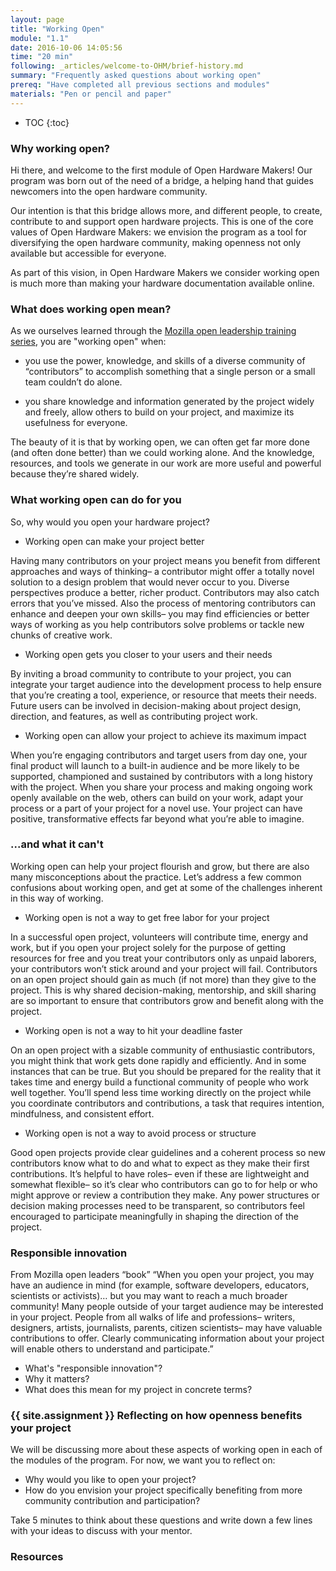 ```yaml
---
layout: page
title: "Working Open"
module: "1.1"
date: 2016-10-06 14:05:56
time: "20 min"
following: _articles/welcome-to-OHM/brief-history.md
summary: "Frequently asked questions about working open"
prereq: "Have completed all previous sections and modules"
materials: "Pen or pencil and paper"
---
```

* TOC
{:toc}

### Why working open?

Hi there, and welcome to the first module of Open Hardware Makers! Our program was born out of the need of a bridge, a helping hand that guides newcomers into the open hardware community. 

Our intention is that this bridge allows more, and different people, to create, contribute to and support open hardware projects. This is one of the core values of Open Hardware Makers: we envision the program as a tool for diversifying the open hardware community, making openness not only available but accessible for everyone.

As part of this vision, in Open Hardware Makers we consider working open is much more than making your hardware documentation available online. 

### What does working open mean?

As we ourselves learned through the [Mozilla open leadership training series](https://mozilla.github.io/open-leadership-training-series/), you are "working open" when: 

- you use the power, knowledge, and skills of a diverse community of “contributors” to accomplish something that a single person or a small team couldn’t do alone.

- you share knowledge and information generated by the project widely and freely, allow others to build on your project, and maximize its usefulness for everyone.

The beauty of it is that by working open, we can often get far more done (and often done better) than we could working alone. And the knowledge, resources, and tools we generate in our work are more useful and powerful because they’re shared widely. 

### What working open can do for you

So, why would you open your hardware project?

- Working open can make your project better

Having many contributors on your project means you benefit from different approaches and ways of thinking– a contributor might offer a totally novel solution to a design problem that would never occur to you. Diverse perspectives produce a better, richer product. Contributors may also catch errors that you’ve missed. Also the process of mentoring contributors can enhance and deepen your own skills– you may find efficiencies or better ways of working as you help contributors solve problems or tackle new chunks of creative work.

- Working open gets you closer to your users and their needs 

By inviting a broad community to contribute to your project, you can integrate your target audience into the development process to help ensure that you’re creating a tool, experience, or resource that meets their needs. Future users can be involved in decision-making about project design, direction, and features, as well as contributing project work. 

- Working open can allow your project to achieve its maximum impact

When you’re engaging contributors and target users from day one, your final product will launch to a built-in audience and be more likely to be supported, championed and sustained by contributors with a long history with the project. When you share your process and making ongoing work openly available on the web, others can build on your work, adapt your process or a part of your project for a novel use. Your project can have positive, transformative effects far beyond what you’re able to imagine.

### ...and what it can't

Working open can help your project flourish and grow, but there are also many misconceptions about the practice. Let’s address a few common confusions about working open, and get at some of the challenges inherent in this way of working.

- Working open is not a way to get free labor for your project

In a successful open project, volunteers will contribute time, energy and work, but if you open your project solely for the purpose of getting resources for free and you treat your contributors only as unpaid laborers, your contributors won’t stick around and your project will fail. Contributors on an open project should gain as much (if not more) than they give to the project. This is why shared decision-making, mentorship, and skill sharing are so important to ensure that contributors grow and benefit along with the project.

- Working open is not a way to hit your deadline faster

On an open project with a sizable community of enthusiastic contributors, you might think that work gets done rapidly and efficiently. And in some instances that can be true. But you should be prepared for the reality that it takes time and energy build a functional community of people who work well together. You’ll spend less time working directly on the project while you coordinate contributors and contributions, a task that requires intention, mindfulness, and consistent effort. 

- Working open is not a way to avoid process or structure 

Good open projects provide clear guidelines and a coherent process so new contributors know what to do and what to expect as they make their first contributions. It’s helpful to have roles– even if these are lightweight and somewhat flexible– so it’s clear who contributors can go to for help or who might approve or review a contribution they make. Any power structures or decision making processes need to be transparent, so contributors feel encouraged to participate meaningfully in shaping the direction of the project.

### Responsible innovation

From Mozilla open leaders “book”
“When you open your project, you may have an audience in mind (for example, software developers, educators, scientists or activists)… but you may want to reach a much broader community! Many people outside of your target audience may be interested in your project. People from all walks of life and professions– writers, designers, artists, journalists, parents, citizen scientists– may have valuable contributions to offer. Clearly communicating information about your project will enable others to understand and participate.”


- What's "responsible innovation"?
- Why it matters?
- What does this mean for my project in concrete terms?

### {{ site.assignment }} Reflecting on how openness benefits your project

We will be discussing more about these aspects of working open in each of the modules of the program. For now, we want you to reflect on:

- Why would you like to open your project? 
- How do you envision your project specifically benefiting from more community contribution and participation? 

Take 5 minutes to think about these questions and write down a few lines with your ideas to discuss with your mentor.

### Resources
 
